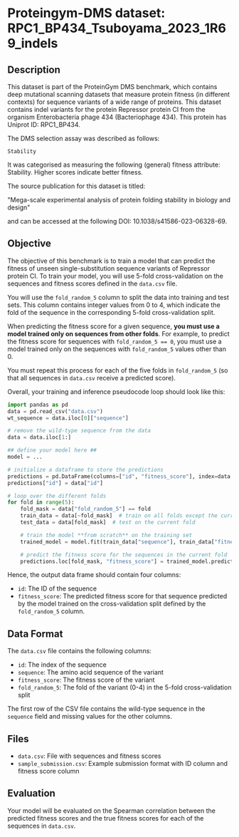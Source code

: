 
# Proteingym-DMS dataset: RPC1_BP434_Tsuboyama_2023_1R69_indels

## Description

This dataset is part of the ProteinGym DMS benchmark, which contains deep mutational scanning datasets that measure
protein fitness (in different contexts) for sequence variants of a wide range of proteins. This dataset contains
indel variants for the protein Repressor protein CI from the organism Enterobacteria phage 434 (Bacteriophage 434). This protein has Uniprot ID: RPC1_BP434. 

The DMS selection assay was described as follows: 

    Stability

It was categorised as measuring the following (general) fitness attribute: Stability. Higher scores indicate better fitness.

The source publication for this dataset is titled: 

"Mega-scale experimental analysis of protein folding stability in biology and design"

and can be accessed at the following DOI: 10.1038/s41586-023-06328-69.

## Objective

The objective of this benchmark is to train a model that can predict the fitness of unseen single-substitution sequence variants of Repressor protein CI.
To train your model, you will use 5-fold cross-validation on the sequences and fitness scores defined in the `data.csv` file. 

You will use the `fold_random_5` column to split the data into training and test sets. This column contains integer values from 0 to 4, 
which indicate the fold of the sequence in the corresponding 5-fold cross-validation split.

When predicting the fitness score for a given sequence, **you must use a model trained only on sequences from other folds**.
For example, to predict the fitness score for sequences with `fold_random_5 == 0`, you must use a model trained
only on the sequences with `fold_random_5` values other than 0.

You must repeat this process for each of the five folds in `fold_random_5` (so that all sequences in `data.csv` 
receive a predicted score).

Overall, your training and inference pseudocode loop should look like this:

```python
import pandas as pd
data = pd.read_csv("data.csv")
wt_sequence = data.iloc[0]["sequence"]

# remove the wild-type sequence from the data
data = data.iloc[1:]

## define your model here ##
model = ...

# initialize a dataframe to store the predictions
predictions = pd.DataFrame(columns=["id", "fitness_score"], index=data.index)
predictions["id"] = data["id"]

# loop over the different folds
for fold in range(5): 
    fold_mask = data["fold_random_5"] == fold
    train_data = data[~fold_mask]  # train on all folds except the current one
    test_data = data[fold_mask]  # test on the current fold

    # train the model **from scratch** on the training set 
    trained_model = model.fit(train_data["sequence"], train_data["fitness_score"]) 

    # predict the fitness score for the sequences in the current fold 
    predictions.loc[fold_mask, "fitness_score"] = trained_model.predict(test_data["sequence"])
```

Hence, the output data frame should contain four columns:
- `id`: The ID of the sequence 
- `fitness_score`: The predicted fitness score for that sequence predicted by the model trained on the 
    cross-validation split defined by the `fold_random_5` column.

## Data Format

The `data.csv` file contains the following columns:
- `id`: The index of the sequence
- `sequence`: The amino acid sequence of the variant
- `fitness_score`: The fitness score of the variant
- `fold_random_5`: The fold of the variant (0-4) in the 5-fold cross-validation split

The first row of the CSV file contains the wild-type sequence in the `sequence` field and missing values for the other columns.

## Files

- `data.csv`: File with sequences and fitness scores
- `sample_submission.csv`: Example submission format with ID column and fitness score column

## Evaluation

Your model will be evaluated on the Spearman correlation between the predicted fitness scores and the true fitness scores for
each of the sequences in `data.csv`.
